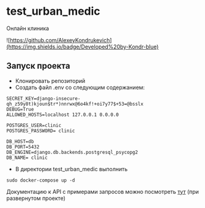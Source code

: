 # test_urban_medic
Онлайн клиника

![https://github.com/AlexeyKondrukevich](https://img.shields.io/badge/Developed%20by-Kondr-blue)
## Запуск проекта

- Клонировать репозиторий
- Создать файл .env со следующим содержанием:

```
SECRET_KEY=django-insecure-qh_z59y8t)kjoun$tr*)nnrwx@6o4kf!+oi7y77$+53=@bsslx
DEBUG=True
ALLOWED_HOSTS=localhost 127.0.0.1 0.0.0.0

POSTGRES_USER=clinic
POSTGRES_PASSWORD= clinic

DB_HOST=db
DB_PORT=5432
DB_ENGINE=django.db.backends.postgresql_psycopg2
DB_NAME= clinic
```

- В директории test_urban_medic выполнить

```
sudo docker-compose up -d
```

Документацию к API с примерами запросов можно посмотреть [тут](http://127.0.0.1:8000/swagger/) (при развернутом проекте)